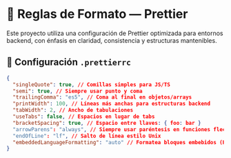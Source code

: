 # 🎨 Reglas de Formato — Prettier

Este proyecto utiliza una configuración de Prettier optimizada para entornos backend, con énfasis en claridad, consistencia y estructuras mantenibles.

## 📐 Configuración `.prettierrc`

```json
{
  "singleQuote": true, // Comillas simples para JS/TS
  "semi": true, // Siempre usar punto y coma
  "trailingComma": "es5", // Coma al final en objetos/arrays
  "printWidth": 100, // Líneas más anchas para estructuras backend
  "tabWidth": 2, // Ancho de tabulaciones
  "useTabs": false, // Espacios en lugar de tabs
  "bracketSpacing": true, // Espacio entre llaves: { foo: bar }
  "arrowParens": "always", // Siempre usar paréntesis en funciones flecha: (x) => x
  "endOfLine": "lf", // Salto de línea estilo Unix
  "embeddedLanguageFormatting": "auto" // Formatea bloques embebidos (HTML, GraphQL, etc)
}
```
